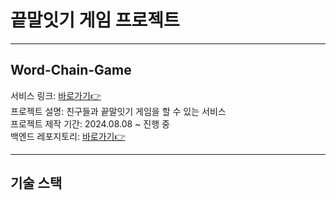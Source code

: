# 끝말잇기 게임 프로젝트

---

## Word-Chain-Game

서비스 링크: [바로가기👉](https://word-chain-game-mocha.vercel.app)<br/>
프로젝트 설명: 친구들과 끝말잇기 게임을 할 수 있는 서비스<br/>
프로젝트 제작 기간: 2024.08.08 ~ 진행 중<br/>
백엔드 레포지토리: [바로가기👉](https://github.com/jinoc-git/word-chain-game-server)<br/>

---

## 기술 스택
